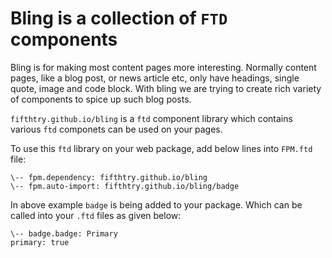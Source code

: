 # Bling is a collection of `FTD` components

Bling is for making most content pages more interesting. Normally content pages, like a blog post, or news article etc, only have headings, single quote, image and code block. With bling we are trying to create rich variety of components to spice up such blog posts.

`fifthtry.github.io/bling` is a `ftd` component library which contains various `ftd` 
componets can be used on your pages. 

To use this `ftd` library on your web package, add below lines into `FPM.ftd` file:
```ftd
\-- fpm.dependency: fifthtry.github.io/bling
\-- fpm.auto-import: fifthtry.github.io/bling/badge
```

In above example `badge` is being added to your package. Which can be called into your `.ftd` files as given below:

```ftd
\-- badge.badge: Primary
primary: true
```
